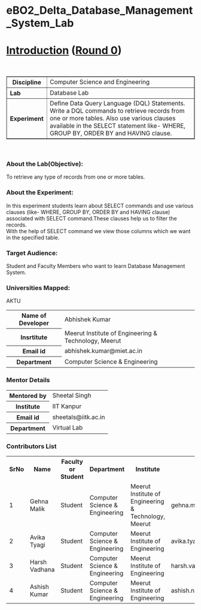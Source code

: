 # eBO2_Delta_Database_Management_System_Lab

<html>
<head>
</head>
<body >
   <h1><b> <u>Introduction</u> (<u>Round 0</u>)  </b></h1>
   <br>
   <table border="1%">
   	<tr><th> Discipline</th> <td>Computer Science and Engineering</td></tr>
   	<tr><th align="left"> Lab</th><td>Database Lab</td></tr>
   	<tr><th>Experiment</th><td>Define Data Query Language (DQL) Statements.<br> Write a DQL commands to retrieve records from one or more tables. Also use various clauses available in the SELECT statement like- WHERE, GROUP BY, ORDER BY and HAVING clause.</td></tr>
   </table>
   <br>
   	<h3>About the Lab(Objective):</h3>	
   	<p>To retrieve any type of records from one or more tables.</p>
   	<h3>About the Experiment:</h3>
   	<p>In this experiment students learn about SELECT commands and use various clauses (like- WHERE, GROUP BY, ORDER BY and HAVING clause) associated with SELECT    command.These clauses help us to filter the records. <br>With the help of SELECT command we view those columns which we want in the specified table. </p>
   	<h3>Target Audience:</h3>
   	<p>Student and Faculty Members who want to learn Database Management System.</p>
   	<h3>Universities Mapped:</h3>
	<p>AKTU</p>
   
   <table>
   	<tr><th>Name of Developer</th><td>Abhishek Kumar</td></tr>
   	<tr><th>Insrtitute</th><td>Meerut Institute of Engineering & Technology, Meerut</td></tr>
   	<tr><th>Email id</th> <td>abhishek.kumar@miet.ac.in</td></tr>
    <tr><th>Department</th><td>Computer Science & Engineering</td></tr>
  

   </table>
    <h3>Mentor Details</h3>
    <table>
    	<tr><th>Mentored by</th><td>Sheetal Singh</td></tr>
    	<tr><th>Institute</th><td>IIT Kanpur</td></tr>
    	<tr><TH>Email id</TH><td>sheetals@iitk.ac.in</td></tr>
    	<tr><th>Department</th><td>Virtual Lab</td></tr>
    </table> 
        <h3>Contributors List</h3>
          <table>
     	<tr><th>SrNo</th><th>Name</th><th>Faculty or Student</th><th>Department</th><th>Institute</th><th>Email id</th></tr> 	 
     	<tr><td>1</td><td>Gehna Malik</td><td>Student</td><td>Computer Science & Engineering</td><td>Meerut Institute of Engineering & Technology, Meerut</td><td>gehna.malik.cs.2018@miet.ac.in</td></tr>      
       <tr><td>2</td><td>Avika Tyagi </td><td>Student</td>
       	<td>Computer Science & Engineering</td><td>Meerut Institute of Engineering </td><td>avika.tyagi.cs.2018@miet.ac.in</td></tr>      
      <tr><td>3</td><td>Harsh Vadhana</td><td>Student</td>
       	<td>Computer Science & Engineering</td><td>Meerut Institute of Engineering </td><td>harsh.vardhana.cs.2018@miet.ac.in</td></tr>
        <tr><td>4</td><td>Ashish  Kumar</td><td>Student</td>
        	<td>Computer Science & Engineering</td><td>Meerut Institute of Engineering </td><td>ashish.niwas.cs.2018@miet.ac.in</td></tr>
     	     </table>
</body>
</html>
